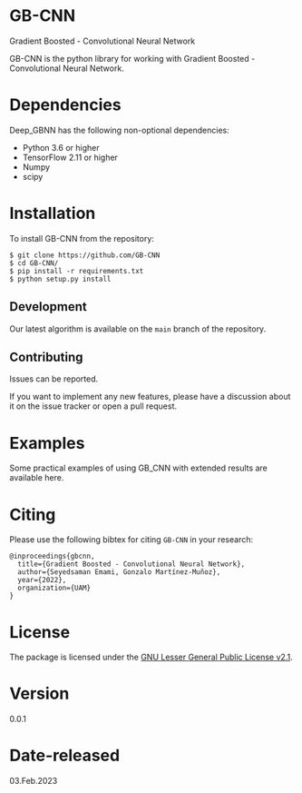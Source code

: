 # GB-CNN

Gradient Boosted - Convolutional Neural Network

GB-CNN is the python library for working with Gradient Boosted - Convolutional Neural Network.

# Dependencies

Deep_GBNN has the following non-optional dependencies:

- Python 3.6 or higher
- TensorFlow 2.11 or higher
- Numpy
- scipy

Installation
============

To install GB-CNN from the repository:

```
$ git clone https://github.com/GB-CNN
$ cd GB-CNN/
$ pip install -r requirements.txt
$ python setup.py install
```

Development
-----------

Our latest algorithm is available on the `main` branch of the repository.

Contributing
------------

Issues can be reported.

If you want to implement any new features, please have a discussion about it on the issue tracker or open a pull request.

Examples
========

Some practical examples of using GB_CNN with extended results are available here.

# Citing

Please use the following bibtex for citing `GB-CNN` in your research:

```
@inproceedings{gbcnn,
  title={Gradient Boosted - Convolutional Neural Network},
  author={Seyedsaman Emami, Gonzalo Martínez-Muñoz},
  year={2022},
  organization={UAM}
}
```

License
=======

The package is licensed under the [GNU Lesser General Public License v2.1](https://github.com/GAA-UAM/GBNN/blob/main/LICENSE).

# Version

0.0.1

# Date-released

03.Feb.2023
